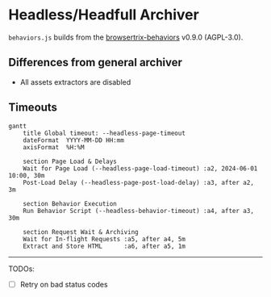 # Headless/Headfull Archiver

`behaviors.js` builds from the [browsertrix-behaviors](https://github.com/webrecorder/browsertrix-behaviors) v0.9.0 (AGPL-3.0).

## Differences from general archiver

- All assets extractors are disabled

## Timeouts

```mermaid
gantt
    title Global timeout: --headless-page-timeout
    dateFormat  YYYY-MM-DD HH:mm
    axisFormat  %H:%M

    section Page Load & Delays
    Wait for Page Load (--headless-page-load-timeout) :a2, 2024-06-01 10:00, 30m
    Post-Load Delay (--headless-page-post-load-delay) :a3, after a2, 3m

    section Behavior Execution
    Run Behavior Script (--headless-behavior-timeout) :a4, after a3, 30m

    section Request Wait & Archiving
    Wait for In-flight Requests :a5, after a4, 5m
    Extract and Store HTML      :a6, after a5, 1m
```

---

TODOs:

- [ ] Retry on bad status codes
